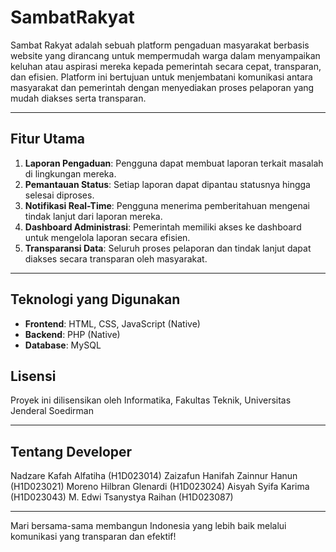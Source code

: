 # SambatRakyat

Sambat Rakyat adalah sebuah platform pengaduan masyarakat berbasis website yang dirancang untuk mempermudah warga dalam menyampaikan keluhan atau aspirasi mereka kepada pemerintah secara cepat, transparan, dan efisien. Platform ini bertujuan untuk menjembatani komunikasi antara masyarakat dan pemerintah dengan menyediakan proses pelaporan yang mudah diakses serta transparan.

---

## Fitur Utama

1. **Laporan Pengaduan**: Pengguna dapat membuat laporan terkait masalah di lingkungan mereka.
2. **Pemantauan Status**: Setiap laporan dapat dipantau statusnya hingga selesai diproses.
3. **Notifikasi Real-Time**: Pengguna menerima pemberitahuan mengenai tindak lanjut dari laporan mereka.
4. **Dashboard Administrasi**: Pemerintah memiliki akses ke dashboard untuk mengelola laporan secara efisien.
5. **Transparansi Data**: Seluruh proses pelaporan dan tindak lanjut dapat diakses secara transparan oleh masyarakat.

---

## Teknologi yang Digunakan

- **Frontend**: HTML, CSS, JavaScript (Native)
- **Backend**: PHP (Native)
- **Database**: MySQL



## Lisensi

Proyek ini dilisensikan oleh Informatika, Fakultas Teknik, Universitas Jenderal Soedirman

---

## Tentang Developer

Nadzare Kafah Alfatiha (H1D023014)
Zaizafun Hanifah Zainnur Hanun (H1D023021)
Moreno Hilbran Glenardi (H1D023024)
Aisyah Syifa Karima (H1D023043)
M. Edwi Tsanystya Raihan (H1D023087)


---

Mari bersama-sama membangun Indonesia yang lebih baik melalui komunikasi yang transparan dan efektif!
